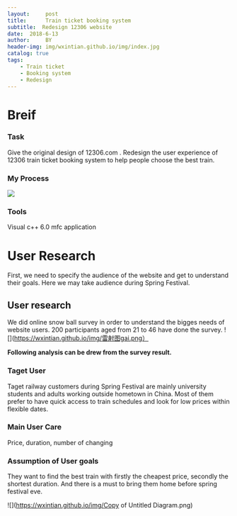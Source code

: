 ```yaml
---
layout:     post
title:      Train ticket booking system
subtitle:  Redesign 12306 website
date:  2018-6-13
author:     BY
header-img: img/wxintian.github.io/img/index.jpg
catalog: true
tags:
    - Train ticket
    - Booking system
    - Redesign
---
```


# Breif

### Task 
Give the original design of 12306.com . Redesign the user experience of 12306 train ticket booking system to help people choose the best train.

### My Process
![](https://wxintian.github.io/img/组图.png)
      
### Tools
Visual c++ 6.0 mfc application

# User Research
First, we need to specify the audience of the website and get to understand their goals. Here we may take audience during Spring Festival.

## User research
We did online snow ball survey in order to understand the bigges needs of website users. 200 participants aged from 21 to 46 have done the survey.
![](https://wxintian.github.io/img/雷射图gai.png）

**Following analysis can be drew from the survey result.**

### **Taget User**

Taget railway customers during Spring Festival are mainly university students and adults working outside hometown in China. Most of them prefer to have quick access to train schedules and look for low prices within flexible dates.

### **Main User Care**

Price, duration, number of changing

### **Assumption of User goals**

They want to find the best train with firstly the cheapest price, secondly the shortest duration. And there is a must to bring them home before spring festival eve.

![](https://wxintian.github.io/img/Copy of Untitled Diagram.png)
 
